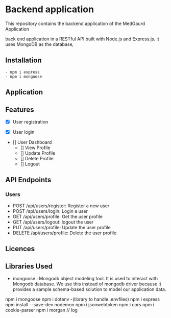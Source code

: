 # Backend application
 This repository contains the backend application of the MedGaurd Application

 back end application in a RESTful API built with Node.js and Express.js. it uses MongoDB as the database,

 ## Installation
    - npm i express
    - npm i mongoose


## Application

## Features
 - [x] User registration
 - [x] User login



- [] User Dashboard
    - [] View Profile
    - [] Update Profile
    - [] Delete Profile
    - [] Logout

## API Endpoints

### Users
- POST /api/users/register: Register a new user
- POST /api/users/login: Login a user
- GET /api/users/profile: Get the user profile
- GET /api/users/logout: logout the user
- PUT /api/users/profile: Update the user profile
- DELETE /api/users/profile: Delete the user profile



## Licences

## Libraries Used
  - mongoose : Mongodb object modeling tool. It is used to interact with Mongodb database. We use this instead of mongodb driver because it provides a sample schema-based solution to model our application data.







  npm i mongoose
  npm i dotenv  -(library to handle .envfiles)
  npm i express
  npm install --save-dev nodemon
  npm i jsonwebtoken
  npm i cors
  npm i cookie-parser
  npm i morgan  // log
